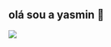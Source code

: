 ## olá sou a yasmin 👋


![](https://media1.giphy.com/media/v1.Y2lkPTc5MGI3NjExY205amwyMzNhYnRpZWVlNmN2aTMwYW9jenY4YnI5Z2tyZm1na2x1YiZlcD12MV9pbnRlcm5hbF9naWZfYnlfaWQmY3Q9Zw/bbshzgyFQDqPHXBo4c/giphy.webp)
<!--
**yasminrebeschini/yasminrebeschini** is a ✨ _special_ ✨ repository because its `README.md` (this file) appears on your GitHub profile.

Here are some ideas to get you started:

- 🔭 I’m currently working on ...
- 🌱 I’m currently learning ...
- 👯 I’m looking to collaborate on ...
- 🤔 I’m looking for help with ...
- 💬 Ask me about ...
- 📫 How to reach me: ...
- 😄 Pronouns: ...
- ⚡ Fun fact: ...
-->
